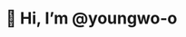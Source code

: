 👋 Hi, I’m @youngwo-o
=============

<!---
youngwo-o/youngwo-o is a ✨ special ✨ repository because its `README.md` (this file) appears on your GitHub profile.
You can click the Preview link to take a look at your changes.
--->
